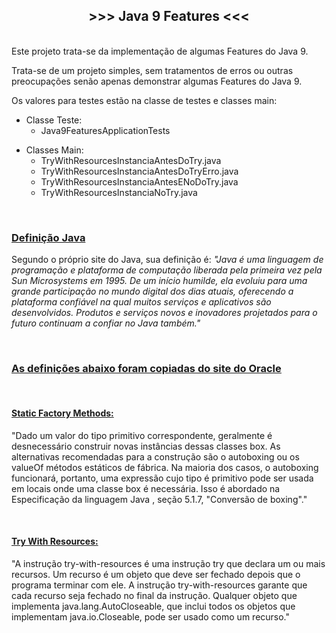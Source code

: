 <h2 style="text-align:center"><strong>&gt;&gt;&gt; Java 9&nbsp;Features &lt;&lt;&lt;</strong></h2>

<p><br />
Este projeto trata-se da implementa&ccedil;&atilde;o de algumas Features do Java 9.</p>

<p>Trata-se de um projeto simples, sem tratamentos de erros ou outras preocupa&ccedil;&otilde;es sen&atilde;o apenas demonstrar algumas Features do Java 9.</p>

<p>Os valores para testes est&atilde;o na classe de testes e classes main:</p>

<ul>
	<li>Classe&nbsp;Teste:
	<ul>
		<li>Java9FeaturesApplicationTests</li>
	</ul>
	</li>
</ul>

<ul>
	<li>Classes Main:
	<ul>
		<li>TryWithResourcesInstanciaAntesDoTry.java</li>
		<li>TryWithResourcesInstanciaAntesDoTryErro.java</li>
		<li>TryWithResourcesInstanciaAntesENoDoTry.java</li>
		<li>TryWithResourcesInstanciaNoTry.java</li>
	</ul>
	</li>
</ul>

<p>&nbsp;</p>

<h3><u>Defini&ccedil;&atilde;o Java</u></h3>

<p>Segundo o pr&oacute;prio site do Java, sua defini&ccedil;&atilde;o &eacute;: <em>&quot;Java &eacute; uma linguagem de programa&ccedil;&atilde;o e plataforma de computa&ccedil;&atilde;o liberada pela primeira vez pela Sun Microsystems em 1995. De um in&iacute;cio humilde, ela evoluiu para uma grande participa&ccedil;&atilde;o no mundo digital dos dias atuais, oferecendo a plataforma confi&aacute;vel na qual muitos servi&ccedil;os e aplicativos s&atilde;o desenvolvidos. Produtos e servi&ccedil;os novos e inovadores projetados para o futuro continuam a confiar no Java tamb&eacute;m.&quot;</em></p>

<p>&nbsp;</p>

<h3><u>As definições abaixo foram copiadas do <a href="https://www.oracle.com/java/technologies/javase/8-whats-new.html">site do Oracle</a></u></h3>

<p>&nbsp;</p>

<h4><strong><u>Static Factory Methods:</u></strong></h4>

<p>&quot;Dado um valor do tipo primitivo correspondente, geralmente &eacute; desnecess&aacute;rio construir novas inst&acirc;ncias dessas classes box. As alternativas recomendadas para a constru&ccedil;&atilde;o s&atilde;o o autoboxing ou os valueOf m&eacute;todos est&aacute;ticos de f&aacute;brica. Na maioria dos casos, o autoboxing funcionar&aacute;, portanto, uma express&atilde;o cujo tipo &eacute; primitivo pode ser usada em locais onde uma classe box &eacute; necess&aacute;ria. Isso &eacute; abordado na Especifica&ccedil;&atilde;o da linguagem Java , se&ccedil;&atilde;o 5.1.7, &quot;Convers&atilde;o de boxing&quot;.&quot;</p>

<p>&nbsp;</p>

<h4><u><strong>Try With Resources:</strong></u></h4>

<p>&quot;A&nbsp;instru&ccedil;&atilde;o try-with-resources &eacute; uma instru&ccedil;&atilde;o&nbsp;try que declara um ou mais recursos. Um recurso &eacute; um objeto que deve ser fechado depois que o programa terminar com ele. A instru&ccedil;&atilde;o try-with-resources garante que cada recurso seja fechado no final da instru&ccedil;&atilde;o. Qualquer objeto que implementa java.lang.AutoCloseable, que inclui todos os objetos que implementam java.io.Closeable, pode ser usado como um recurso.&quot;</p>

<p>&nbsp;</p>
